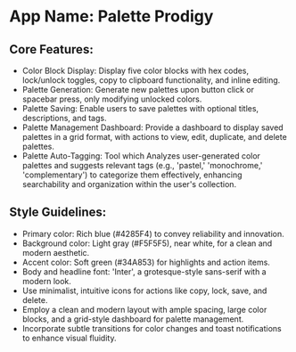 # **App Name**: Palette Prodigy

## Core Features:

- Color Block Display: Display five color blocks with hex codes, lock/unlock toggles, copy to clipboard functionality, and inline editing.
- Palette Generation: Generate new palettes upon button click or spacebar press, only modifying unlocked colors.
- Palette Saving: Enable users to save palettes with optional titles, descriptions, and tags.
- Palette Management Dashboard: Provide a dashboard to display saved palettes in a grid format, with actions to view, edit, duplicate, and delete palettes.
- Palette Auto-Tagging: Tool which Analyzes user-generated color palettes and suggests relevant tags (e.g., 'pastel,' 'monochrome,' 'complementary') to categorize them effectively, enhancing searchability and organization within the user's collection.

## Style Guidelines:

- Primary color: Rich blue (#4285F4) to convey reliability and innovation.
- Background color: Light gray (#F5F5F5), near white, for a clean and modern aesthetic.
- Accent color: Soft green (#34A853) for highlights and action items.
- Body and headline font: 'Inter', a grotesque-style sans-serif with a modern look.
- Use minimalist, intuitive icons for actions like copy, lock, save, and delete.
- Employ a clean and modern layout with ample spacing, large color blocks, and a grid-style dashboard for palette management.
- Incorporate subtle transitions for color changes and toast notifications to enhance visual fluidity.